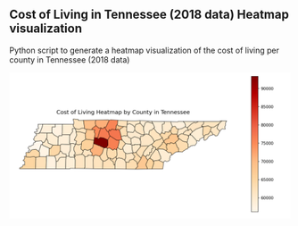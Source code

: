 ## Cost of Living in Tennessee (2018 data) Heatmap visualization

Python script to generate a heatmap visualization of the cost of living per county in Tennessee (2018 data)

![Tennessee Heatmap visualization](./heatmap.png)
